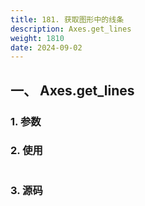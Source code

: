```yaml
---
title: 181. 获取图形中的线条
description: Axes.get_lines
weight: 1810
date: 2024-09-02
---
```

<style>
th, td {
  border: 1px solid rgb(190, 190, 190);
}
</style>


## 一、 Axes.get_lines


### 1. 参数




### 2. 使用



```python


```


### 3. 源码
```python

```




